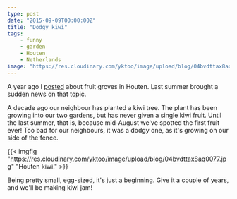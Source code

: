 ```yaml
---
type: post
date: "2015-09-09T00:00:00Z"
title: "Dodgy kiwi"
tags:
    - funny
    - garden
    - Houten
    - Netherlands
image: "https://res.cloudinary.com/yktoo/image/upload/blog/04bvdttax8aq0077.jpg"
---
```


A year ago I [posted](0223) about fruit groves in Houten. Last summer brought a sudden news on that topic.

A decade ago our neighbour has planted a kiwi tree. The plant has been growing into our two gardens, but has never given a single kiwi fruit. Until the last summer, that is, because mid-August we've spotted the first fruit ever! Too bad for our neighbours, it was a dodgy one, as it's growing on our side of the fence.

{{< imgfig "https://res.cloudinary.com/yktoo/image/upload/blog/04bvdttax8aq0077.jpg" "Houten kiwi." >}}

<!--more-->

Being pretty small, egg-sized, it's just a beginning. Give it a couple of years, and we'll be making kiwi jam!
